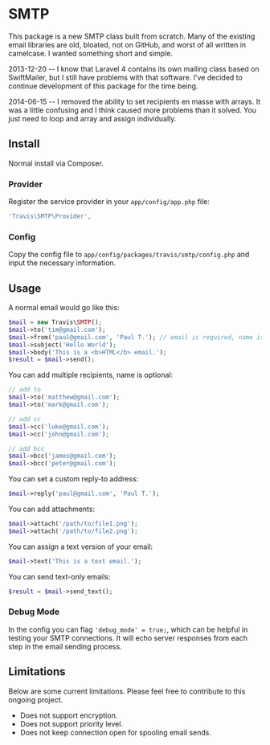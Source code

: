 # SMTP

This package is a new SMTP class built from scratch.  Many of the existing email libraries are old, bloated, not on GitHub, and worst of all written in camelcase.  I wanted something short and simple.

2013-12-20 -- I know that Laravel 4 contains its own mailing class based on SwiftMailer, but I still have problems with that software.  I've decided to continue development of this package for the time being.

2014-06-15 -- I removed the ability to set recipients en masse with arrays.  It was a little confusing and I think caused more problems than it solved.  You just need to loop and array and assign individually.

## Install

Normal install via Composer.

### Provider

Register the service provider in your ``app/config/app.php`` file:

```php
'Travis\SMTP\Provider',
```

### Config

Copy the config file to ``app/config/packages/travis/smtp/config.php`` and input the necessary information.

## Usage

A normal email would go like this:

```php
$mail = new Travis\SMTP();
$mail->to('tim@gmail.com');
$mail->from('paul@gmail.com', 'Paul T.'); // email is required, name is optional
$mail->subject('Hello World');
$mail->body('This is a <b>HTML</b> email.');
$result = $mail->send();
```

You can add multiple recipients, name is optional:

```php
// add to
$mail->to('matthew@gmail.com');
$mail->to('mark@gmail.com');

// add cc
$mail->cc('luke@gmail.com');
$mail->cc('john@gmail.com');

// add bcc
$mail->bcc('james@gmail.com');
$mail->bcc('peter@gmail.com');
```

You can set a custom reply-to address:

```php
$mail->reply('paul@gmail.com', 'Paul T.');
```

You can add attachments:

```php
$mail->attach('/path/to/file1.png');
$mail->attach('/path/to/file2.png');
```

You can assign a text version of your email:

```php
$mail->text('This is a text email.');
```

You can send text-only emails:

```php
$result = $mail->send_text();
```

### Debug Mode

In the config you can flag ``'debug_mode' = true;``, which can be helpful in testing your SMTP connections.  It will echo server responses from each step in the email sending process.

## Limitations

Below are some current limitations.  Please feel free to contribute to this ongoing project.

* Does not support encryption.
* Does not support priority level.
* Does not keep connection open for spooling email sends.
